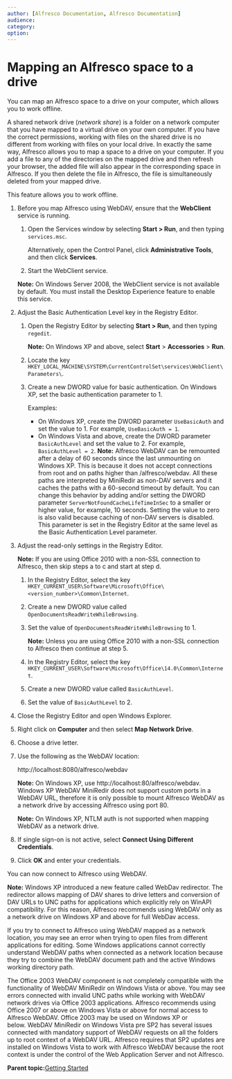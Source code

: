 ```yaml
---
author: [Alfresco Documentation, Alfresco Documentation]
audience: 
category: 
option: 
---
```


# Mapping an Alfresco space to a drive

You can map an Alfresco space to a drive on your computer, which allows you to work offline.

A shared network drive \(*network share*\) is a folder on a network computer that you have mapped to a virtual drive on your own computer. If you have the correct permissions, working with files on the shared drive is no different from working with files on your local drive. In exactly the same way, Alfresco allows you to map a space to a drive on your computer. If you add a file to any of the directories on the mapped drive and then refresh your browser, the added file will also appear in the corresponding space in Alfresco. If you then delete the file in Alfresco, the file is simultaneously deleted from your mapped drive.

This feature allows you to work offline.

1.  Before you map Alfresco using WebDAV, ensure that the **WebClient** service is running.

    1.  Open the Services window by selecting **Start \> Run**, and then typing `services.msc`.

        Alternatively, open the Control Panel, click **Administrative Tools**, and then click **Services**.

    2.  Start the WebClient service.

    **Note:** On Windows Server 2008, the WebClient service is not available by default. You must install the Desktop Experience feature to enable this service.

2.  Adjust the Basic Authentication Level key in the Registry Editor.

    1.  Open the Registry Editor by selecting **Start \> Run**, and then typing `regedit`.

        **Note:** On Windows XP and above, select **Start** \> **Accessories** \> **Run**.

    2.  Locate the key `HKEY_LOCAL_MACHINE\SYSTEM\CurrentControlSet\services\WebClient\Parameters\`.

    3.  Create a new DWORD value for basic authentication. On Windows XP, set the basic authentication parameter to 1.

        Examples:

        -   On Windows XP, create the DWORD parameter `UseBasicAuth` and set the value to 1. For example, `UseBasicAuth = 1`.
        -   On Windows Vista and above, create the DWORD parameter `BasicAuthLevel` and set the value to 2. For example, `BasicAuthLevel = 2`.
        **Note:** Alfresco WebDAV can be remounted after a delay of 60 seconds since the last unmounting on Windows XP. This is because it does not accept connections from root and on paths higher than /alfresco/webdav. All these paths are interpreted by MiniRedir as non-DAV servers and it caches the paths with a 60-second timeout by default. You can change this behavior by adding and/or setting the DWORD parameter `ServerNotFoundCacheLifeTimeInSec` to a smaller or higher value, for example, 10 seconds. Setting the value to zero is also valid because caching of non-DAV servers is disabled. This parameter is set in the Registry Editor at the same level as the Basic Authentication Level parameter.

3.  Adjust the read-only settings in the Registry Editor.

    **Note:** If you are using Office 2010 with a non-SSL connection to Alfresco, then skip steps a to c and start at step d.

    1.  In the Registry Editor, select the key `HKEY_CURRENT_USER\Software\Microsoft\Office\<version_number>\Common\Internet`.

    2.  Create a new DWORD value called `OpenDocumentsReadWriteWhileBrowsing`.

    3.  Set the value of `OpenDocumentsReadWriteWhileBrowsing` to 1.

        **Note:** Unless you are using Office 2010 with a non-SSL connection to Alfresco then continue at step 5.

    4.  In the Registry Editor, select the key `HKEY_CURRENT_USER\Software\Microsoft\Office\14.0\Common\Internet`.

    5.  Create a new DWORD value called `BasicAuthLevel`.

    6.  Set the value of `BasicAuthLevel` to 2.

4.  Close the Registry Editor and open Windows Explorer.

5.  Right click on **Computer** and then select **Map Network Drive**.

6.  Choose a drive letter.

7.  Use the following as the WebDAV location:

    http://localhost:8080/alfresco/webdav

    **Note:** On Windows XP, use http://localhost:80/alfresco/webdav. Windows XP WebDAV MiniRedir does not support custom ports in a WebDAV URL, therefore it is only possible to mount Alfresco WebDAV as a network drive by accessing Alfresco using port 80.

    **Note:** On Windows XP, NTLM auth is not supported when mapping WebDAV as a network drive.

8.  If single sign-on is not active, select **Connect Using Different Credentials**.

9.  Click **OK** and enter your credentials.


You can now connect to Alfresco using WebDAV.

**Note:** Windows XP introduced a new feature called WebDav redirector. The redirector allows mapping of DAV shares to drive letters and conversion of DAV URLs to UNC paths for applications which explicitly rely on WinAPI compatibility. For this reason, Alfresco recommends using WebDAV only as a network drive on Windows XP and above for full WebDav access.

If you try to connect to Alfresco using WebDAV mapped as a network location, you may see an error when trying to open files from different applications for editing. Some Windows applications cannot correctly understand WebDAV paths when connected as a network location because they try to combine the WebDAV document path and the active Windows working directory path.

The Office 2003 WebDAV component is not completely compatible with the functionality of WebDAV MiniRedir on Windows Vista or above. You may see errors connected with invalid UNC paths while working with WebDAV network drives via Office 2003 applications. Alfresco recommends using Office 2007 or above on Windows Vista or above for normal access to Alfresco WebDAV. Office 2003 may be used on Windows XP or below. WebDAV MiniRedir on Windows Vista pre SP2 has several issues connected with mandatory support of WebDAV requests on all the folders up to root context of a WebDAV URL. Alfresco requires that SP2 updates are installed on Windows Vista to work with Alfresco WebDAV because the root context is under the control of the Web Application Server and not Alfresco.

**Parent topic:**[Getting Started](../concepts/cuh-gettingstarted.md)

